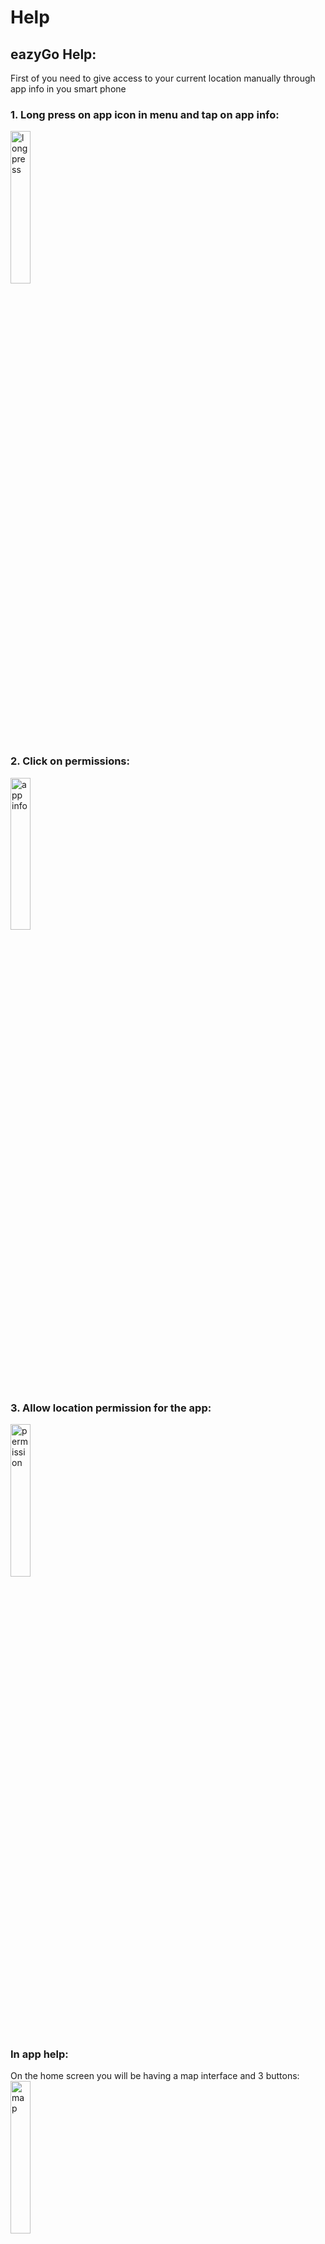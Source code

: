 # Help

## eazyGo Help:
First of you need to give access to your current location manually through app info in you smart phone<br>
### 1. Long press on app icon in menu and tap on app info:
<img src="https://github.com/aswin-asokan/EazyGo-MAp/assets/86108610/254dbff5-208a-41bd-96c3-5ad393e7bb30" alt="long press" height="25%" width="25%"/><br>
### 2. Click on permissions:
<img src="https://github.com/aswin-asokan/EazyGo-MAp/assets/86108610/504a5823-ef62-40bc-a30e-af0f9fad9ead" alt="app info" height="25%" width="25%"/><br>
### 3. Allow location permission for the app:
<img src="https://github.com/aswin-asokan/EazyGo-MAp/assets/86108610/619a3875-7abb-4cfb-8df1-efe6a21b3e6c" alt="permission" height="25%" width="25%"/><br>
### In app help:
On the home screen you will be having a map interface and 3 buttons:<br>
<img src="https://github.com/aswin-asokan/EazyGo-MAp/assets/86108610/a5fe7ee1-de07-490b-bf04-b024b99c2ebe" alt="map" height="25%" width="25%"/><br>
<b>Press on:<br>1. Move to current location<br>2. View user profile<br>3. Make a Report<br></b>
### Making a Report:
Tap on the <b>Make a Report</b> button to report an issue on the map<br>
<img src="https://github.com/aswin-asokan/EazyGo-MAp/assets/86108610/28bcbfef-b2a1-46c5-9be1-f1e97973f2e2" alt="add" height="25%" width="25%"/><br>
### Report false Issue:
#### Tap on the <b>marker</b> and you will see a floating window about it<br>
<img src="https://github.com/aswin-asokan/EazyGo-MAp/assets/86108610/08c51302-38af-45d2-bb93-1295abec156b" alt="marker" height="25%" width="25%"/><br>
#### Press on the <b>floating window</b> to show the maker informations<br>
<img src="https://github.com/aswin-asokan/EazyGo-MAp/assets/86108610/61c48fdd-613a-4259-95ea-f9e3369df4b9" alt="mail" height="25%" width="25%"/><br>
#### Press on <b>Report Issue</b> to send a mail to report false information made on map<br>
<img src="https://github.com/aswin-asokan/EazyGo-MAp/assets/86108610/d555c073-76f9-4ea7-b77d-53272264ceec" alt="details" height="25%" width="25%"/><br>

